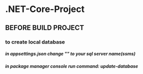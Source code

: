 # .NET-Core-Project
## BEFORE BUILD PROJECT
### to create local database ###
##### in appsettings.json change "<Your SQL Serwer Name>" to your sql server name(ssms) #####
##### in package manager console run command: update-database #####
